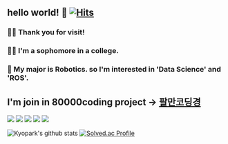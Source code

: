 <!--
**123qpq/123qpq** is a ✨ _special_ ✨ repository because its `README.md` (this file) appears on your GitHub profile.

Here are some ideas to get you started:

- 🔭 I’m currently working on ...
- 🌱 I’m currently learning ...
- 👯 I’m looking to collaborate on ...
- 🤔 I’m looking for help with ...
- 💬 Ask me about ...
- 📫 How to reach me: ...
- 😄 Pronouns: ...
- ⚡ Fun fact: ...
-->
## hello world! 👋 [![Hits](https://hits.seeyoufarm.com/api/count/incr/badge.svg?url=https%3A%2F%2Fgithub.com%2F123qpq&count_bg=%23B93EF5&title_bg=%23000000&icon=apple.svg&icon_color=%23FF1E1E&title=hello%21&edge_flat=false)](https://hits.seeyoufarm.com)
### 🙋‍♂️ Thank you for visit!  
### 👨‍🎓 I'm a sophomore in a college.  
### 🤖 My major is Robotics.  so I'm interested in 'Data Science' and 'ROS'.

## I'm join in 80000coding project -> [팔만코딩경](https://80000coding.oopy.io)

<img src="https://img.shields.io/badge/Python-0078ff?style=flat-square&logo=Python&logoColor=white"/> <img src="https://img.shields.io/badge/C-148cff?style=flat-square&logo=C&logoColor=white"/> <img src="https://img.shields.io/badge/Django-28a0ff?style=flat-square&logo=django&logoColor=white"/> <img src="https://img.shields.io/badge/Mysql-3cb4ff?style=flat-square&logo=Mysql&logoColor=white"/> <img src="https://img.shields.io/badge/Flutter-5abeff?style=flat-square&logo=flutter&logoColor=white"/>

![Kyopark's github stats](https://github-readme-stats.vercel.app/api?username=123qpq&show_icons=true)
[![Solved.ac Profile](http://mazassumnida.wtf/api/v2/generate_badge?boj=123qpq)](https://solved.ac/123qpq)
